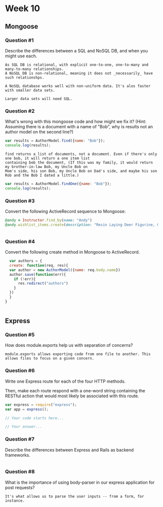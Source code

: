 # Week 10

## Mongoose

### Question #1

Describe the differences between a SQL and NoSQL DB, and when you might use each.

```text
As SQL DB is relational, with explicit one-to-one, one-to-many and many-to-many relationships. 
A NoSQL DB is non-relational, meaning it does not _necessarily_ have such relationshps. 

A NoSQL database works well with non-uniform data. It's alos faster with smaller data sets. 

Larger data sets will need SQL.
```

### Question #2

What's wrong with this mongoose code and how might we fix it?
(Hint: Assuming there is a document with a name of "Bob", why is results not an author model on the second line?)

```js
var results = AuthorModel.find({name: "Bob"});
console.log(results);
```

```text
find returns a list of documents, not a document. Even if there's only one bob, it will return a one item list 
containing bob the document, (If this was my family, it would return my brother-in-law Bob, my Uncle Bob on 
Mom's side, his son Bob, my Uncle Bob on Dad's side, and maybe his son Rob and the Bob I dated a little.)
```

```js
var results = AuthorModel.findOne({name: "Bob"});
console.log(results);
```

### Question #3

Convert the following ActiveRecord sequence to Mongoose:

```rb
@andy = Instructor.find_by(name: "Andy")
@andy.wishlist_items.create(description: "Resin Laying Deer Figurine, Gold")
```

```js

```

### Question #4

Convert the following create method in Mongoose to ActiveRecord.

```js
  var authors = {
  create: function(req, res){
  var author = new AuthorModel({name: req.body.name})
  author.save(function(err){
    if (!err){
      res.redirect("authors")
    }
  })
  }  
}
```

```rb

```
## Express

### Question #5

How does module.exports help us with separation of concerns?

```text
module.exports allows exporting code from one file to another. This allows files to focus on a given concern. 
```

### Question #6

Write one Express route for each of the four HTTP methods.

Then, make each route respond with a one-word string containing the RESTful action that would most likely be associated with this route.

```js
var express = require("express");
var app = express();

// Your code starts here...

```

```js
// Your answer...
```
### Question #7

Describe the differences between Express and Rails as backend frameworks.

```text

```

### Question #8

What is the importance of using body-parser in our express application for post requests? 

```text
It's what allows us to parse the user inputs -- from a form, for instance.
```
